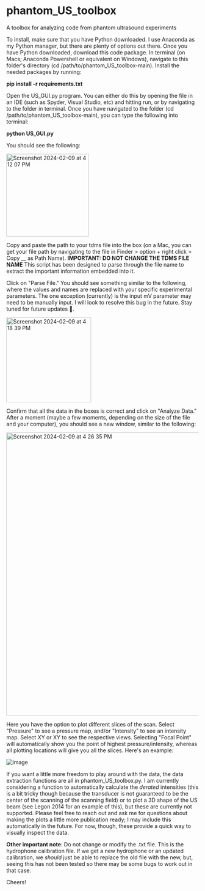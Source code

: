 # phantom_US_toolbox
A toolbox for analyzing code from phantom ultrasound experiments

To install, make sure that you have Python downloaded. I use Anaconda as my Python manager, but there are plenty of options out there. Once you have Python downloaded, download this code package. In terminal (on Macs; Anaconda Powershell or equivalent on Windows), navigate to this folder's directory (cd /path/to/phantom_US_toolbox-main). Install the needed packages by running:

**pip install -r requirements.txt**

Open the US_GUI.py program. You can either do this by opening the file in an IDE (such as Spyder, Visual Studio, etc) and hitting run, or by navigating to the folder in terminal. Once you have navigated to the folder (cd /path/to/phantom_US_toolbox-main), you can type the following into terminal: 

**python US_GUI.py**

You should see the following: 

<img width="216" alt="Screenshot 2024-02-09 at 4 12 07 PM" src="https://github.com/jkosnoff/phantom_US_toolbox/assets/70274595/a54806d8-37f4-4aac-a26b-ae24605c9d08">

Copy and paste the path to your tdms file into the box (on a Mac, you can get your file path by navigating to the file in Finder > option + right click > Copy __ as Path Name). **IMPORTANT: DO NOT CHANGE THE TDMS FILE NAME** This script has been designed to parse through the file name to extract the important information embedded into it. 

Click on "Parse File." You should see something similar to the following, where the values and names are replaced with your specific experimental parameters. The one exception (currently) is the input mV parameter may need to be manually input. I will look to resolve this bug in the future. Stay tuned for future updates 🙌.

<img width="222" alt="Screenshot 2024-02-09 at 4 18 39 PM" src="https://github.com/jkosnoff/phantom_US_toolbox/assets/70274595/880f96ae-3917-427b-bd70-82f7465a28dd">

Confirm that all the data in the boxes is correct and click on "Analyze Data." After a moment (maybe a few moments, depending on the size of the file and your computer), you should see a new window, similar to the following: 

<img width="741" alt="Screenshot 2024-02-09 at 4 26 35 PM" src="https://github.com/jkosnoff/phantom_US_toolbox/assets/70274595/d0240905-12c9-421d-b281-a016346227ce">

Here you have the option to plot different slices of the scan. Select "Pressure" to see a pressure map, and/or "Intensity" to see an intensity map. Select XY or XY to see the respective views. Selecting "Focal Point" will automatically show you the point of highest pressure/intensity, whereas all plotting locations will give you all the slices. Here's an example: 

![image](https://github.com/jkosnoff/phantom_US_toolbox/assets/70274595/472ef5bf-e8fb-4791-8577-4f915362748a)

If you want a little more freedom to play around with the data, the data extraction functions are all in phantom_US_toolbox.py. I am currently considering a function to automatically calculate the *derated* intensities (this is a bit tricky though because the transducer is not guaranteed to be the center of the scanning of the scanning field) or to plot a 3D shape of the US beam (see Legon 2014 for an example of this), but these are currently not supported. Please feel free to reach out and ask me for questions about making the plots a little more publication ready; I may include this automatically in the future. For now, though, these provide a quick way to visually inspect the data. 

**Other important note**: Do not change or modify the .txt file. This is the hydrophone calibration file. If we get a new hydrophone or an updated calibration, we *should* just be able to replace the old file with the new, but, seeing this has not been tested so there may be some bugs to work out in that case. 

Cheers!
